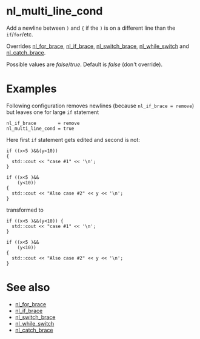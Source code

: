 # nl_multi_line_cond

Add a newline between `)` and `{` if the `)` is on a different line than the `if`/`for`/etc.

Overrides [nl_for_brace](nl_for_brace.md), [nl_if_brace](nl_if_brace.md), [nl_switch_brace](nl_switch_brace.md), [nl_while_switch](nl_while_switch.md) and [nl_catch_brace](nl_catch_brace.md).

Possible values are _false_/_true_. Default is _false_ (don't override).

# Examples

Following configuration removes newlines (because `nl_if_brace = remove`) but leaves one for large `if` statement
```
nl_if_brace        = remove
nl_multi_line_cond = true
```

Here first `if` statement gets edited and second is not:
```
if ((x<5 )&&(y<10))
{
  std::cout << "case #1" << '\n';
}

if ((x<5 )&&
    (y<10))
{
  std::cout << "Also case #2" << y << '\n';
}
```
transformed to
```
if ((x<5 )&&(y<10)) {
  std::cout << "case #1" << '\n';
}

if ((x<5 )&&
    (y<10))
{
  std::cout << "Also case #2" << y << '\n';
}
```

# See also

* [nl_for_brace](nl_for_brace.md)
* [nl_if_brace](nl_if_brace.md)
* [nl_switch_brace](nl_switch_brace.md)
* [nl_while_switch](nl_while_switch.md)
* [nl_catch_brace](nl_catch_brace.md)
